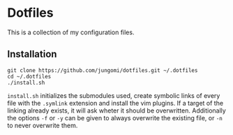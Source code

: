 # Dotfiles

This is a collection of my configuration files.

## Installation
```
git clone https://github.com/jungomi/dotfiles.git ~/.dotfiles
cd ~/.dotfiles
./install.sh
```

`install.sh` initializes the submodules used, create symbolic links of every
file with the `.symlink` extension and install the vim plugins.
If a target of the linking already exists, it will ask wheter it should be
overwritten. Additionally the options `-f` or `-y` can be given to always
overwrite the existing file, or `-n` to never overwrite them.
